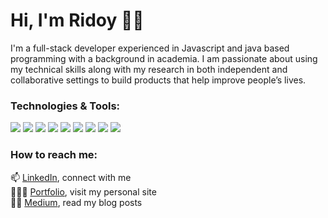# Hi, I'm Ridoy 👋🏼

I'm a full-stack developer experienced in Javascript and java based programming with a background in academia. I am passionate about using my technical skills along with my research in both independent and collaborative settings to build products that help improve people’s lives. 

### Technologies & Tools:
![](https://img.shields.io/badge/JavaScript-skill?style=for-the-badge&logo=javascript&logoColor=yellow&color=gray)
![](https://img.shields.io/badge/Ruby-skill?style=for-the-badge&logo=ruby&logoColor=red&color=gray)
![](https://img.shields.io/badge/React-skill?style=for-the-badge&logo=react&logoColor=blue&color=gray)
![](https://img.shields.io/badge/Rails-skill?style=for-the-badge&logo=ruby-on-rails&logoColor=red&color=gray)
![](https://img.shields.io/badge/HTML-skill?style=for-the-badge&logo=html5&logoColor=orange&color=gray)
![](https://img.shields.io/badge/CSS-skill?style=for-the-badge&logo=css3&logoColor=blue&color=gray)
![](https://img.shields.io/badge/PostgreSQL-skill?style=for-the-badge&logo=postgresql&logoColor=blue&color=gray)
![](https://img.shields.io/badge/Git-skill?style=for-the-badge&logo=git&logoColor=red&color=gray)
![](https://img.shields.io/badge/Bootstrap-skill?style=for-the-badge&logo=bootstrap&logoColor=563d7c&color=gray)

### How to reach me:
📫 [LinkedIn](https://www.linkedin.com/in/bahay-gulle-bilgi/), connect with me </br> 
👩🏼‍💻 [Portfolio](https://www.bahaygb.com/), visit my personal site </br>
✍🏻 [Medium](https://medium.com/@bahayg), read my blog posts </br>


<!--
**Ridoy-Developer/Ridoy-Developer* is a ✨ _special_ ✨ repository because its `README.md` (this file) appears on your GitHub profile.
